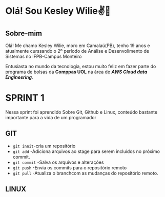 # Olá! Sou Kesley Wilie✌️👋
## Sobre-mim
Olá! Me chamo Kesley Wilie, moro em Camalaú(PB), tenho 19 anos e atualmente curssando o 2º período de Análise e Desenvolimento de Sistemas no IFPB-Campus Monteiro

Entusiasta no mundo da tecnologia, estou muito feliz em fazer parte do programa de bolsas da **Comppas UOL** na área de _**AWS Cloud data Engineering**_. 

# SPRINT 1
Nessa sprint foi aprendido Sobre Git, Github e Linux, conteúdo bastante importante para a vida de um programador

## GIT


* `git innit`-cria um repositório
* `git add` -Adiciona arquivos ao stage para serem incluídos no próximo commit.
* `git commit` -Salva os arquivos e alterações
* `git push` -Envia os commits para o repositório remoto
* `git pull` -Atualiza o branchcom as mudanças do repositório remoto.

## LINUX
